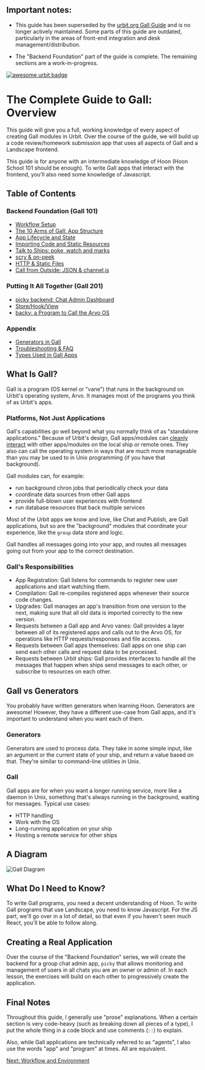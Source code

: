 ## Important notes:

- This guide has been superseded by the [urbit.org Gall
  Guide](https://urbit.org/docs/userspace/gall-guide/intro) and is no longer
  actively maintained. Some parts of this guide are outdated, particularly in
  the areas of front-end integration and desk management/distribution.

- The "Backend Foundation" part of the guide is complete. The remaining
  sections are a work-in-progress.

[![awesome urbit badge](https://img.shields.io/badge/~-awesome%20urbit-lightgrey)](https://github.com/urbit/awesome-urbit)

# The Complete Guide to Gall: Overview
This guide will give you a full, working knowledge of every aspect of creating Gall modules in Urbit. Over the course of the guide, we will build up a code review/homework submission app that uses all aspects of Gall and a Landscape frontend.

This guide is for anyone with an intermediate knowledge of Hoon (Hoon School 101 should be enough). To write Gall apps that interact with the frontend, you'll also need some knowledge of Javascript.

## Table of Contents

### Backend Foundation (Gall 101)
* [Workflow Setup](workflow.md)
* [The 10 Arms of Gall: App Structure](arms.md)
* [App Lifecycle and State](lifecycle.md)
* [Importing Code and Static Resources](ford.md)
* [Talk to Ships: poke, watch and marks](poke.md)
* [scry & on-peek](scry.md)
* [HTTP & Static Files](http.md)
* [Call from Outside: JSON & channel.js](chanel.md)

### Putting It All Together (Gall 201)
* [picky backend: Chat Admin Dashboard](picky_backend.md)
* [Store/Hook/View](hooks.md)
* [backy: a Program to Call the Arvo OS](backy.md)

### Appendix
* [Generators in Gall](generators.md)
* [Troubleshooting & FAQ](faq.md)
* [Types Used in Gall Apps](gall_types.md)

## What Is Gall?
Gall is a program (OS kernel or "vane") that runs in the background on Urbit's operating system, Arvo. It manages most of the programs you think of as Urbit's apps. 

### Platforms, Not Just Applications

Gall's capabilities go well beyond what you normally think of as "standalone applications."  Because of Urbit's design, Gall apps/modules can [cleanly interact](https://ngnghm.github.io/blog/2015/12/25/chapter-7-platforms-not-applications/) with other apps/modules on the local ship or remote ones. They also can call the operating system in ways that are much more manageable than you may be used to in Unix programming (if you have that background).

Gall modules can, for example:
- run background chron jobs that periodically check your data
- coordinate data sources from other Gall apps
- provide full-blown user experiences with frontend
- run database resources that back multiple services

Most of the Urbit apps we know and love, like Chat and Publish, are Gall applications, but so are the "background" modules that coordinate your experience, like the `group` data store and logic.

Gall handles all messages going into your app, and routes all messages going out from your app to the correct destination.

### Gall's Responsibilities
* App Registration: Gall listens for commands to register new user applications and start watching them.
* Compilation: Gall re-compiles registered apps whenever their source code changes.
* Upgrades: Gall manages an app's transition from one version to the next, making sure that all old data is imported correctly to the new version.
* Requests between a Gall app and Arvo vanes: Gall provides a layer between all of its registered apps and calls out to the Arvo OS, for operations like HTTP requests/responses and file access.
* Requests between Gall apps themselves: Gall apps on one ship can send each other calls and request data to be processed.
* Requests between Urbit ships: Gall provides interfaces to handle all the messages that happen when ships send messages to each other, or subscribe to resources on each other.


## Gall vs Generators
You probably have written generators when learning Hoon. Generators are awesome! However, they have a different use-case from Gall apps, and it's important to understand when you want each of them.

### Generators
Generators are used to process data. They take in some simple input, like an argument or the current state of your ship, and return a value based on that. They're similar to command-line utilities in Unix.

### Gall
Gall apps are for when you want a longer running service, more like a daemon in Unix, something that's always running in the background, waiting for messages. Typical use cases:
* HTTP handling
* Work with the OS
* Long-running application on your ship
* Hosting a remote service for other ships

## A Diagram
![Gall Diagram](gall_diagram.png)

## What Do I Need to Know?
To write Gall programs, you need a decent understanding of Hoon. To write Gall programs that use Landscape, you need to know Javascript. For the JS part, we'll go over in a lot of detail, so that even if you haven't seen much React, you'll be able to follow along.

## Creating a Real Application
Over the course of the "Backend Foundation" series, we will create the backend for a group chat admin app, `picky` that allows monitoring and management of users in all chats you are an owner or admin of. In each lesson, the exercises will build on each other to progressively create the application.

## Final Notes
Throughout this guide, I generally use "prose" explanations. When a certain section is very code-heavy (such as breaking down all pieces of a type), I put the whole thing in a code block and use comments (`::`) to explain.

Also, while Gall applications are technically referred to as "agents", I also use the words "app" and "program" at times. All are equivalent.

[Next: Workflow and Environment](workflow.md)
